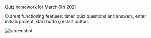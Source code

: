 Quiz homework for March 6th 2021

Current functioning features: timer, quiz questions and answers, enter initials prompt, start button,restart button.

![screenshot](https://user-images.githubusercontent.com/74692843/110229592-402e3700-7ed0-11eb-9e2d-a0780b34c59c.png)
